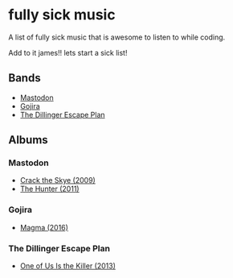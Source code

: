# fully sick music

A list of fully sick music that is awesome to listen to while coding.

Add to it james!! lets start a sick list!

## Bands

* [Mastodon](#mastodon)
* [Gojira](#gojira)
* [The Dillinger Escape Plan](#the-dillinger-escape-plan)

## Albums

### Mastodon

* [Crack the Skye (2009)](https://www.youtube.com/watch?v=fcvdkw6v3fE)
* [The Hunter (2011)](https://www.youtube.com/watch?v=Acna6jcCU28)

### Gojira

* [Magma (2016)](https://www.youtube.com/watch?v=njgOZNaChEQ)

### The Dillinger Escape Plan

* [One of Us Is the Killer (2013)](https://www.youtube.com/watch?v=0GPxq3ZaaL8)
